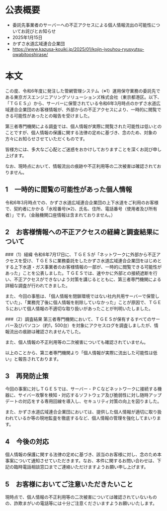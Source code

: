 # 公表概要
- 委託先事業者のサーバーへの不正アクセスによる個人情報流出の可能性についてお詫びとお知らせ
- 2025年1月15日
- かずさ水道広域連合企業団
- https://www.kazusa-kouiki.jp/2025/01/kojin-jyouhou-ryusyutsu-owabitooshirase/

# 本文
この度、令和6年度に発注した管網管理システム（※1）運用保守業務の委託先である東京ガスエンジニアリングソリューションズ株式会社（東京都港区。以下、「ＴＧＥＳ」）から、サーバーに保管されている令和6年3月時点のかずさ水道広域連合企業団のお客様情報が、外部からの不正アクセスにより、一時的に閲覧できる可能性があったとの報告を受けました。

第三者専門機関による調査では、個人情報が実際に閲覧された可能性は低いとのことですが、個人情報の保護に関する法律の定めに基づき、念のため、対象の方々にお知らせさせていただくものです。

皆様方には、多大なご心配とご迷惑をおかけしておりますことを深くお詫び申し上げます。

なお、現時点において、情報流出の痕跡や不正利用等の二次被害は確認されておりません。

## 1　一時的に閲覧の可能性があった個人情報
令和6年3月時点での、かずさ水道広域連合企業団の上下水道をご利用のお客様で、契約者にかかる「水栓番号(※2)、氏名、住所、電話番号（使用者及び所有者）」です。（金融機関口座情報は含まれておりません。）

## 2　お客様情報への不正アクセスの経緯と調査結果について
###（1）経緯
令和6年7月17日に、ＴＧＥＳが「ネットワークに外部から不正アクセスを受け、ＴＧＥＳに業務委託をしたかずさ水道広域連合企業団をはじめとする上下水道・ガス事業者のお客様情報の一部が、一時的に閲覧できる可能性があった」ことを公表しました。ＴＧＥＳでは、速やかに外部との接続遮断を行い、不正アクセスができないよう対策を講じるとともに、第三者専門機関による詳細な調査が行われてきました。

また、今回の事態は、「個人情報を閉鎖環境ではない社内共用サーバーで保管していた」、「業務完了後に個人情報を削除していなかった」ことが原因で、ＴＧＥＳにおいて個人情報の不適切な取り扱いがあったことが判明いたしました。

###（2）調査結果
第三者専門機関において、ＴＧＥＳが保有するすべてのサーバー及びパソコン（約1，500台）を対象にアクセスログを調査しましたが、情報流出の痕跡は確認されませんでした。

また、個人情報の不正利用等の二次被害についても確認されていません。

以上のことから、第三者専門機関より「個人情報が実際に流出した可能性は低い」と報告されております。

## 3　再発防止策
今回の事案に対しＴＧＥＳでは、サーバー・ＰＣなどネットワークに接続する機器に、サイバー攻撃を検知・対応するソフトウェア及び脆弱性に対し随時アップデートの対応をする専用回線を導入し、セキュリティ対策の向上を図りました。

また、かずさ水道広域連合企業団においては、提供した個人情報が適切に取り扱われているか等の現地監査を徹底するなど、個人情報の管理を強化してまいります。

## 4　今後の対応
個人情報の保護に関する法律の定めに基づき、該当のお客様に対し、念のため本事案について通知させていただきます。なお、本件に関するお問い合わせは、下記の臨時電話相談窓口までご連絡いただけますようお願い申し上げます。

## 5　お客様においてご注意いただきたいこと
現時点で、個人情報の不正利用等の二次被害については確認されていないものの、詐欺まがいの電話等には十分ご注意くださいますようお願いいたします。
